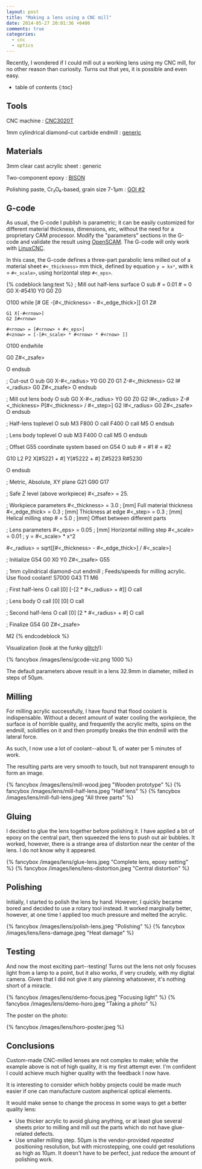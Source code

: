 ```yaml
---
layout: post
title: "Making a lens using a CNC mill"
date: 2014-05-27 20:01:36 +0400
comments: true
categories:
  - cnc
  - optics
---
```


Recently, I wondered if I could mill out a working lens using my CNC mill, for no other reason than curiosity. Turns out that yes, it is possible and even easy.

<!-- more -->

* table of contents
{:toc}

Tools
-----

CNC machine
: [CNC3020T][]

1mm cylindrical diamond-cut carbide endmill
: [generic][endmill]

[CNC3020T]: http://www.freezepage.com/1395478161OWYSYNBZGX
[endmill]:  http://www.amazon.com/gp/product/B008JPCG28

Materials
---------

3mm clear cast acrylic sheet
: generic

Two-component epoxy
: [BISON][]

Polishing paste, Cr₂O₆-based, grain size 7-1µm
: [GOI #2][goi]

[bison]: http://www.bison.net/en/products/647-2-components-adhesives/product/2266-epoxy-5-minutes/
[goi]: http://www.chipdip.ru/product0/257972960/

G-code
------

As usual, the G-code I publish is parametric; it can be easily customized for different material thickness, dimensions, etc, without the need for a proprietary CAM processor. Modify the "parameters" sections in the G-code and validate the result using [OpenSCAM][]. The G-code will only work with [LinuxCNC][].

[linuxcnc]: http://linuxcnc.org/

In this case, the G-code defines a three-part parabolic lens milled out of a material sheet `#<_thickness>` mm thick, defined by equation `y = kx²`, with k = `#<_scale>`, using horizontal step `#<_eps>`.

[openscam]: http://openscam.com/

{% codeblock lang:text %}
; Mill out half-lens surface
O<half> sub
  #<rnow> = 0.01
  #<znow> = 0
  G0 X-#5410 Y0
  G0 Z0

  O100 while [#<znow> GE -[#<_thickness> - #<_edge_thick>]]
    G1 Z#<znow>

    G1 X[-#<rnow>]
    G2 I#<rnow>

    #<rnow> = [#<rnow> + #<_eps>]
    #<znow> = [-[#<_scale> * #<rnow> * #<rnow> ]]
  O100 endwhile

  G0 Z#<_zsafe>

O<half> endsub

; Cut-out
O<cutout> sub
  G0 X-#<_radius> Y0
  G0 Z0
  G1 Z-#<_thickness>
  G2 I#<_radius>
  G0 Z#<_zsafe>
O<cutout> endsub

; Mill out lens body
O<body> sub
  G0 X-#<_radius> Y0
  G0 Z0
  G2 I#<_radius> Z-#<_thickness> P[#<_thickness> / #<_step>]
  G2 I#<_radius>
  G0 Z#<_zsafe>
O<body> endsub

; Half-lens toplevel
O<halflens> sub
  M3
  F800
  O<half> call
  F400
  O<cutout>  call
  M5
O<halflens> endsub

; Lens body toplevel
O<lensbody> sub
  M3
  F400
  O<body> call
  M5
O<lensbody> endsub

; Offset G55 coordinate system based on G54
O<translate> sub
  #<dx> = #1
  #<dy> = #2

  G10 L2 P2 X[#5221 + #<dx>] Y[#5222 + #<dy>] Z#5223 R#5230

O<translate> endsub

; Metric, Absolute, XY plane
G21 G90 G17

; Safe Z level (above workpiece)
#<_zsafe>      = 25.

; Workpiece parameters
#<_thickness>  = 3.0  ; [mm] Full material thickness
#<_edge_thick> = 0.3  ; [mm] Thickness at edge
#<_step>       = 0.3  ; [mm] Helical milling step
#<offset>      = 5.0  ; [mm] Offset between different parts

; Lens parameters
#<_eps>        = 0.05 ; [mm] Horizontal milling step
#<_scale>      = 0.01 ; y = #<_scale> * x^2

#<_radius>     = sqrt[[#<_thickness> - #<_edge_thick>] / #<_scale>]

; Initialize
G54
G0 X0 Y0 Z#<_zsafe>
G55

; 1mm cylindrical diamond-cut endmill
; Feeds/speeds for milling acrylic. Use flood coolant!
S7000 G43 T1 M6

; First half-lens
O<translate> call [0] [-[2 * #<_radius> + #<offset>]]
O<halflens>  call

; Lens body
O<translate> call [0] [0]
O<lensbody>  call

; Second half-lens
O<translate> call [0] [2 * #<_radius> + #<offset>]
O<halflens>  call

; Finalize
G54
G0 Z#<_zsafe>

M2
{% endcodeblock %}

Visualization (look at the funky [glitch][]!):

{% fancybox /images/lens/gcode-viz.png 1000 %}

[glitch]: /images/lens/openscam-glitch.gif

The default parameters above result in a lens 32.9mm in diameter, milled in steps of 50µm.

Milling
-------

For milling acrylic successfully, I have found that flood coolant is indispensable. Without a decent amount of water cooling the workpiece, the surface is of horrible quality, and frequently the acrylic melts, spins on the endmill, solidifies on it and then promptly breaks the thin endmill with the lateral force.

As such, I now use a lot of coolant--about 1L of water per 5 minutes of work.

The resulting parts are very smooth to touch, but not transparent enough to form an image.

{% fancybox /images/lens/mill-wood.jpeg "Wooden prototype" %}
{% fancybox /images/lens/mill-half-lens.jpeg "Half lens" %}
{% fancybox /images/lens/mill-full-lens.jpeg "All three parts" %}

Gluing
------

I decided to glue the lens together before polishing it. I have applied a bit of epoxy on the central part, then squeezed the lens to push out air bubbles. It worked, however, there is a strange area of distortion near the center of the lens. I do not know why it appeared.

{% fancybox /images/lens/glue-lens.jpeg "Complete lens, epoxy setting" %}
{% fancybox /images/lens/lens-distortion.jpeg "Central distortion" %}

Polishing
---------

Initially, I started to polish the lens by hand. However, I quickly became bored and decided to use a rotary tool instead. It worked marginally better, however, at one time I applied too much pressure and melted the acrylic.

{% fancybox /images/lens/polish-lens.jpeg "Polishing" %}
{% fancybox /images/lens/lens-damage.jpeg "Heat damage" %}

Testing
-------

And now the most exciting part--testing! Turns out the lens not only focuses light from a lamp to a point, but it also works, if very crudely, with my digital camera. Given that I did not give it any planning whatsoever, it's nothing short of a miracle.

{% fancybox /images/lens/demo-focus.jpeg "Focusing light" %}
{% fancybox /images/lens/demo-horo.jpeg "Taking a photo" %}

The poster on the photo:

{% fancybox /images/lens/horo-poster.jpeg %}

Conclusions
-----------

Custom-made CNC-milled lenses are not complex to make; while the example above is not of high quality, it is my first attempt ever. I'm confident I could achieve much higher quality with the feedback I now have.

It is interesting to consider which hobby projects could be made much easier if one can manufacture custom aspherical optical elements.

It would make sense to change the process in some ways to get a better quality lens:

  * Use thicker acrylic to avoid gluing anything, or at least glue several sheets prior to milling and mill out the parts which do not have glue-related defects.
  * Use smaller milling step. 50µm is the vendor-provided *repeated* positioning resolution, but with microstepping, one could get resolutions as high as 10µm. It doesn't have to be perfect, just reduce the amount of polishing work.

